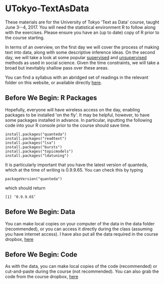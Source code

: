 # UTokyo-TextAsData

These materials are for the University of Tokyo 'Text as Data' course, taught June 3--4, 2017.  You will need the statistical environment R to follow along with the exercises.  Please ensure you have an (up to date) copy of R prior to the course starting.

In terms of an overview, on the first day we will cover the process of making text into data, along with some descriptive inference ideas.  On the second day, we will take a look at some popular [supervised](https://en.wikipedia.org/wiki/Supervised_learning) and [unsupervised](https://en.wikipedia.org/wiki/Unsupervised_learning) methods as used in social science.  Given the time constraints, we will take a broad but inevitably shallow pass over these areas.  

You can find a syllabus with an abridged set of readings in the relevant folder on this website, or available directly [here](https://www.dropbox.com/s/e0brwydy7v3qc7s/Spirling_Syllabus_Tokyo_2017.pdf?dl=0).

## Before We Begin: R Packages

Hopefully, everyone will have wireless access on the day, enabling packages to be installed 'on the fly'.  It may be helpful, however, to have some packages installed in advance.  In particular, inputting the following code into your R console prior to the course should save time.

    install.packages("quanteda")
    install.packages("readtext")
    install.packages("lsa")
    install.packages("bursts")
    install.packages("topicmodels")
    install.packages("ldatuning")

It is particularly important that you have the latest version of quanteda, which at the time of writing is 0.9.9.65.  You can check this by typing 

    packageVersion("quanteda")

which should return 

    [1] ‘0.9.9.65’



## Before We Begin: Data

You can make local copies on your computer of the data in the data folder (recommended), or you can access it directly during the class (assuming you have internet access). I have also put all the data required in the course dropbox, [here](https://www.dropbox.com/sh/m49xkc6vano5791/AAD6W0UUZYVHU-8S6fhWDOk9a?dl=0)

## Before We Begin: Code

As with the data, you can make local copies of the code (recommended) or cut-and-paste during the course (not recommended).  You can also grab the code from the course dropbox, [here](https://www.dropbox.com/sh/8uluc1bme385hyq/AAB61UxLJ0dVyW2oPygYjKtDa?dl=0)

